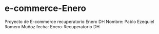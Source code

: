 # e-commerce-Enero
Proyecto de E-commerce recuperatorio Enero DH
Nombre: Pablo Ezequiel Romero Muñoz
fecha: Enero-Recuperatorio DH
